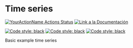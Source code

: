 # Time series 



[![YourActionName Actions Status](https://github.com/fralfaro/python_project/actions/workflows/github-actions-demo.yml/badge.svg)](https://github.com/fralfaro/python_project/actions)
<a href="https://fralfaro.github.io/python_project/"><img alt="Link a la Documentación" src="https://img.shields.io/badge/docs-link-brightgreen"></a>


<a href="https://github.com/psf/black"><img alt="Code style: black" src="https://img.shields.io/badge/static--analysis-black%20flake8%20mypy-black"></a>
<a href="https://github.com/psf/black"><img alt="Code style: black" src="https://img.shields.io/badge/testing-pytest-black"></a>
<a href="https://github.com/psf/black"><img alt="Code style: black" src="https://img.shields.io/badge/documentation-sphinx-black"></a>


Basic example time series





